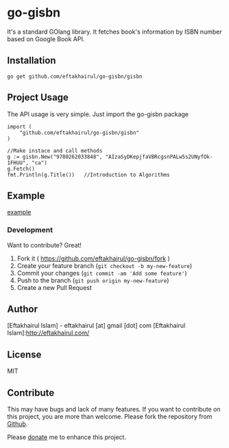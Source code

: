 # go-gisbn
It's a standard GOlang library. It fetches book's information by ISBN number based on Google Book API.

Installation
-------------
	go get github.com/eftakhairul/go-gisbn/gisbn

Project Usage
-------------
The API usage is very simple. Just import the go-gisbn package

	import (
		"github.com/eftakhairul/go-gisbn/gisbn"
	)

	//Make instace and call methods
	g := gisbn.New("9780262033848", "AIzaSyDKepjfaVBRcgsnPALw5s2UNyfOk-1FHUU", "ca")
	g.Fetch()
	fmt.Println(g.Title())   //Introduction to Algorithms


Example
-------------	
[example](https://github.com/eftakhairul/go-gisbn/tree/master/example)

### Development

Want to contribute? Great!

1. Fork it ( https://github.com/eftakhairul/go-gisbn/fork )
2. Create your feature branch (`git checkout -b my-new-feature`)
3. Commit your changes (`git commit -am 'Add some feature'`)
4. Push to the branch (`git push origin my-new-feature`)
5. Create a new Pull Request


Author
-----------
[Eftakhairul Islam] - eftakhairul [at] gmail [dot] com
[Eftakhairul Islam]:http://eftakhairul.com/


License
-------
MIT


Contribute
----------

This may have bugs and lack of many features. If you want to contribute on this project, you are more than welcome. Please fork the repository from [Github](https://github.com/eftakhairul/go-gisbn).

Please [donate](https://www.paypal.com/cgi-bin/webscr?cmd=_donations&business=eftakhairul%40gmail%2ecom&lc=CA&item_name=Eftakhairul%20world&item_number=web_product&currency_code=CAD&bn=PP%2dDonationsBF%3abtn_donateCC_LG%2egif%3aNonHosted) me to enhance this project.